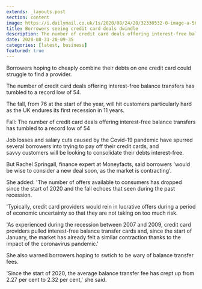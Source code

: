 ```yaml
---
extends: _layouts.post
section: content
image: https://i.dailymail.co.uk/1s/2020/08/24/20/32330532-0-image-a-56_1598298441930.jpg 
title: Borrowers seeing credit card deals dwindle 
description: The number of credit card deals offering interest-free balance transfers has tumbled to a record low of 54. The fall will hit customers particularly hard as the UK endures its first recession in 11 years. 
date: 2020-08-31-20-09-35 
categories: [latest, business] 
featured: true 
--- 
```

Borrowers hoping to cheaply combine their debts on one credit card could struggle to find a provider. 

The number of credit card deals offering interest-free balance transfers has tumbled to a record low of 54. 

The fall, from 76 at the start of the year, will hit customers particularly hard as the UK endures its first recession in 11 years. 

Fall: The number of credit card deals offering interest-free balance transfers has tumbled to a record low of 54

Job losses and salary cuts caused by the Covid-19 pandemic have spurred several borrowers into trying to pay off their credit cards, and savvy customers will be looking to consolidate their debts interest-free. 

But Rachel Springall, finance expert at Moneyfacts, said borrowers 'would be wise to consider a new deal soon, as the market is contracting'. 

She added: 'The number of offers available to consumers has dropped since the start of 2020 and the fall echoes that seen during the past recession. 

'Typically, credit card providers would rein in lucrative offers during a period of economic uncertainty so that they are not taking on too much risk. 

'As experienced during the recession between 2007 and 2009, credit card providers pulled interest-free balance transfer cards and, since the start of January, the market has already felt a similar contraction thanks to the impact of the coronavirus pandemic.' 

She also warned borrowers hoping to swtich to be wary of balance transfer fees. 

'Since the start of 2020, the average balance transfer fee has crept up from 2.27 per cent to 2.32 per cent,' she said.

